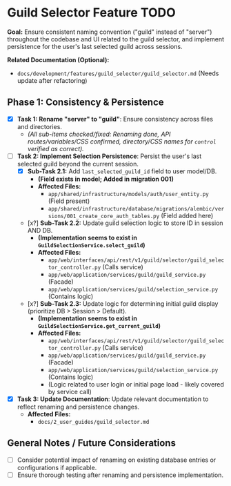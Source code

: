 # Guild Selector Feature TODO

**Goal:** Ensure consistent naming convention ("guild" instead of "server") throughout the codebase and UI related to the guild selector, and implement persistence for the user's last selected guild across sessions.

**Related Documentation (Optional):**
*   `docs/development/features/guild_selector/guild_selector.md` (Needs update after refactoring)

## Phase 1: Consistency & Persistence

*   [x] **Task 1: Rename "server" to "guild"**: Ensure consistency across files and directories.
    *   *(All sub-items checked/fixed: Renaming done, API routes/variables/CSS confirmed, directory/CSS names for `control` verified as correct).*
*   [ ] **Task 2: Implement Selection Persistence**: Persist the user's last selected guild beyond the current session.
    *   [x] **Sub-Task 2.1:** Add `last_selected_guild_id` field to user model/DB.
        *   **(Field exists in model; Added in migration 001)**
        *   **Affected Files:**
            *   `app/shared/infrastructure/models/auth/user_entity.py` (Field present)
            *   `app/shared/infrastructure/database/migrations/alembic/versions/001_create_core_auth_tables.py` (Field added here)
    *   [x?] **Sub-Task 2.2:** Update guild selection logic to store ID in session AND DB.
        *   **(Implementation seems to exist in `GuildSelectionService.select_guild`)**
        *   **Affected Files:**
            *   `app/web/interfaces/api/rest/v1/guild/selector/guild_selector_controller.py` (Calls service)
            *   `app/web/application/services/guild/guild_service.py` (Facade)
            *   `app/web/application/services/guild/selection_service.py` (Contains logic)
    *   [x?] **Sub-Task 2.3:** Update logic for determining initial guild display (prioritize DB > Session > Default).
        *   **(Implementation seems to exist in `GuildSelectionService.get_current_guild`)**
        *   **Affected Files:**
            *   `app/web/interfaces/api/rest/v1/guild/selector/guild_selector_controller.py` (Calls service)
            *   `app/web/application/services/guild/guild_service.py` (Facade)
            *   `app/web/application/services/guild/selection_service.py` (Contains logic)
            *   (Logic related to user login or initial page load - likely covered by service call)
*   [x] **Task 3: Update Documentation**: Update relevant documentation to reflect renaming and persistence changes.
    *   **Affected Files:**
        *   `docs/2_user_guides/guild_selector.md`

## General Notes / Future Considerations

*   [ ] Consider potential impact of renaming on existing database entries or configurations if applicable.
*   [ ] Ensure thorough testing after renaming and persistence implementation.
